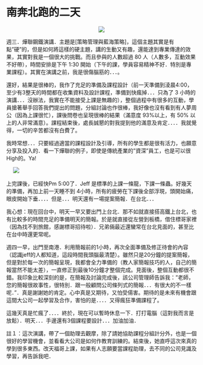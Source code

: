 # 南奔北跑的二天 

<div style="clear: both; text-align: center;"><a href="http://3.bp.blogspot.com/-bIfq8iX1HTE/VhPlVH-uV-I/AAAAAAAAMro/vborTL70cbQ/s1600/imgp6217.jpg" style="margin-left: 1em; margin-right: 1em;"><img border="0" src="http://3.bp.blogspot.com/-bIfq8iX1HTE/VhPlVH-uV-I/AAAAAAAAMro/vborTL70cbQ/s1600/imgp6217.jpg"/></a></div>
<p>週三．燁聯鋼鐵演講．主題是[策略管理與藍海策略]，這個主題其實是有點”硬”的，但是如何將這樣的硬主題，講的生動又有趣，還能達到專業傳達的效果，其實對我是一個很大的挑戰。而且參與的人數超過 80 人（人數多，互動效果不好帶），時間安排是下午 1:30 開始（下午的課，學員容易精神不好．特別是專業課程）。其實在演講之前，我是很傷腦筋的．．．。<a name="more"></a></p>
<p>還好，結果是很棒的，我作了充足的準備及課程設計（前一天準備到淩晨4:00，至少有3整天的時間都在收集資料及設計課程，準備到快瘋掉．．．只為了 3 小時的演講．．．沒辦法，我實在不能接受上課是無趣的），整個過程中有很多的互動，學員搶著舉手回答我們提出的問題，分組討論也作很棒，我好像也沒有看到有人夢周公（因為上課很忙），課後問卷也呈現很棒的結果（滿意度 93%以上，有 50% 以上的人非常滿意）。課程結束後，處長誠懇的對我提到他的滿意及肯定．．．．我就覺得，一切的辛苦都沒有白費了。</p>
<p>我時常想．．．只要經過適當的課程設計及引導，所有的學生都是很有活力，也願意分享及投入的．看一下燁聯的例子，即使是傳統產業的”資深”員工，也是可以很High的。Ya!</p>
<p> <a href="http://4.bp.blogspot.com/-VY0bfCJkA2s/VhPlVykgt4I/AAAAAAAAMrw/rP187NaGtI0/s1600/imgp6257.jpg" style="margin-left: 1em; margin-right: 1em; text-align: center;"><img border="0" src="http://4.bp.blogspot.com/-VY0bfCJkA2s/VhPlVykgt4I/AAAAAAAAMrw/rP187NaGtI0/s1600/imgp6257.jpg"/></a></p>
<p>上完課後，已經快Pm 5:00了．Jeff 是標準的上課一條龍，下課一條蟲。好幾天的準備，再加上前一天睡不到 4小時，所有的疲勞在下課後全部浮現，頭開始痛，眼皮開始下垂．．．．但是．．．明天還有一場提案簡報．在台北．．．</p>
<p>我心想：現在回台中，明天一早又要出門上台北．那不如就直接搭高鐵上台北，也有比較多的時間充足的準備明天的簡報。於是就直接從左營到板橋，借住標哥家裡（因為找不到旅館，感謝標哥招待啦）．兄弟倆最近還蠻常在台北見面的，甚至比在台中時還更常呢。</p>
<p>週四一早，出門至南港．利用簡報前的1小時，再次全面準備及修正待會的內容（認識jeff的人都知道，這段時間我頭腦最清楚）。雖然只是20分鐘的提案簡報，但是對於每一次的簡報呈現，我都會全力準備的（教人家簡報技巧的人，自己的簡報當然不能太差），一直修正到最後10分鐘才整個完成。見面後，整個互動都很不錯。我印象比較深刻的是，在簡報及討論完成後，該公司管理師告訴我：”老師，您的簡報很故事性，很特別．跟一般顧問公司條列式的簡報．．．有很大的不一樣呢．”．真是謝謝她的肯定。心中真是又期待，又怕受偒害。期待的是未來有機會跟這間大公司一起學習及合作，害怕的是．．．．又得瘋狂準備課程了。</p>
<p>這幾天真是忙瘋了．．．．終於，現在可以暫時休息一下．打打電腦（這對我而言是放鬆）．明天．．．手邊還有3個課程要設計．．．加油加油．</p>
<p>註１：這次演講，帶了一個助理去觀摩，除了請她協助課程分組計分外，也是一個很好的學習機會，並看看大公司是如何作教育訓練的。結束後，她直呼這次來真的學到很多東西。改天福哥上課，如果有人志願要當課程助理，去不同的公司見識及學習，再告訴我吧．</p>